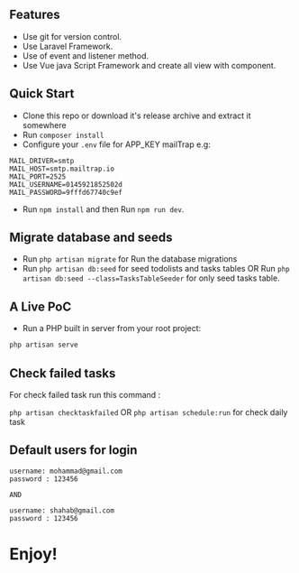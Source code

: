 ## Features

- Use git for version control.
- Use Laravel Framework.
- Use of event and listener method.
- Use Vue java Script Framework and create all view with component.

## Quick Start

- Clone this repo or download it's release archive and extract it somewhere
- Run `composer install`
- Configure your `.env` file for APP_KEY mailTrap e.g:
```
MAIL_DRIVER=smtp
MAIL_HOST=smtp.mailtrap.io
MAIL_PORT=2525
MAIL_USERNAME=0145921852502d
MAIL_PASSWORD=9fffd67740c9ef
```

- Run `npm install` and then Run `npm run dev`.
## Migrate database and seeds
- Run `php artisan migrate` for Run the database migrations
- Run `php artisan db:seed` for seed todolists and tasks tables OR Run `php artisan db:seed --class=TasksTableSeeder` for only seed tasks table.

## A Live PoC

- Run a PHP built in server from your root project:

```sh
php artisan serve
```

## Check failed tasks

For check failed task run this command :

`php artisan checktaskfailed`
 OR
 `php artisan schedule:run` for check daily task 

## Default users for login

```
username: mohammad@gmail.com
password : 123456

AND

username: shahab@gmail.com
password : 123456
```

# Enjoy!